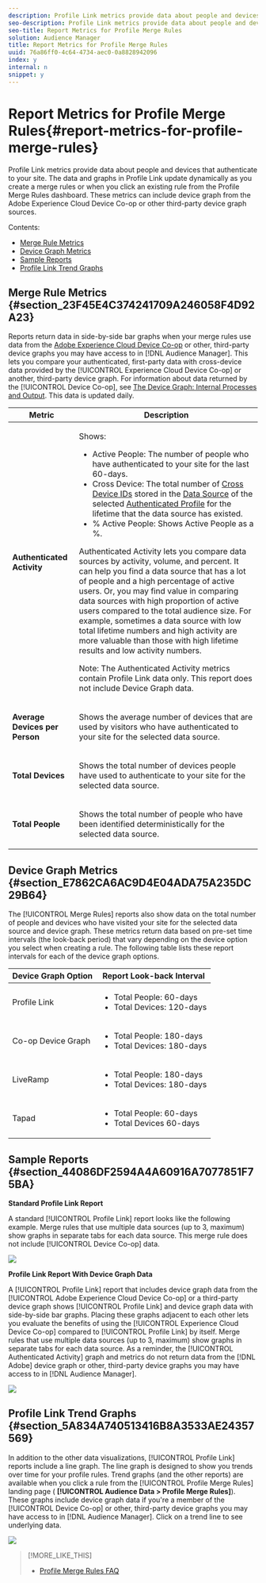 ```yaml
---
description: Profile Link metrics provide data about people and devices that authenticate to your site. The data and graphs in Profile Link update dynamically as you create a merge rules or when you click an existing rule from the Profile Merge Rules dashboard. These metrics can include device graph from the Adobe Experience Cloud Device Co-op or other third-party device graph sources.
seo-description: Profile Link metrics provide data about people and devices that authenticate to your site. The data and graphs in Profile Link update dynamically as you create a merge rules or when you click an existing rule from the Profile Merge Rules dashboard. These metrics can include device graph from the Adobe Experience Cloud Device Co-op or other third-party device graph sources.
seo-title: Report Metrics for Profile Merge Rules
solution: Audience Manager
title: Report Metrics for Profile Merge Rules
uuid: 76a86ff0-4c64-4734-aec0-0a8828942096
index: y
internal: n
snippet: y
---
```


# Report Metrics for Profile Merge Rules{#report-metrics-for-profile-merge-rules}

Profile Link metrics provide data about people and devices that authenticate to your site. The data and graphs in Profile Link update dynamically as you create a merge rules or when you click an existing rule from the Profile Merge Rules dashboard. These metrics can include device graph from the Adobe Experience Cloud Device Co-op or other third-party device graph sources.

Contents:

<ul class="simplelist"> 
 <li> <a href="../../c-features/profile-merge-rules/profile-link-metrics.md#section_23F45E4C374241709A246058F4D92A23"> Merge Rule Metrics</a> </li> 
 <li> <a href="../../c-features/profile-merge-rules/profile-link-metrics.md#section_E7862CA6AC9D4E04ADA75A235DC29B64"> Device Graph Metrics</a> </li> 
 <li> <a href="../../c-features/profile-merge-rules/profile-link-metrics.md#section_44086DF2594A4A60916A7077851F75BA"> Sample Reports</a> </li> 
 <li> <a href="../../c-features/profile-merge-rules/profile-link-metrics.md#section_5A834A740513416B8A3533AE24357569"> Profile Link Trend Graphs</a> </li> 
</ul>

## Merge Rule Metrics {#section_23F45E4C374241709A246058F4D92A23}

Reports return data in side-by-side bar graphs when your merge rules use data from the [Adobe Experience Cloud Device Co-op](https://marketing.adobe.com/resources/help/en_US/mcdc/) or other, third-party device graphs you may have access to in [!DNL Audience Manager]. This lets you compare your authenticated, first-party data with cross-device data provided by the [!UICONTROL Experience Cloud Device Co-op] or another, third-party device graph. For information about data returned by the [!UICONTROL Device Co-op], see [The Device Graph: Internal Processes and Output](https://marketing.adobe.com/resources/help/en_US/mcdc/mcdc-processes.html). This data is updated daily.

<table id="table_A7FB2F9804F84AC8A6DD05C0E6EE7555"> 
 <thead> 
  <tr> 
   <th colname="col1" class="entry"> Metric </th> 
   <th colname="col2" class="entry"> Description </th> 
  </tr> 
 </thead>
 <tbody> 
  <tr> 
   <td colname="col1"> <p> <b><span class="wintitle"> Authenticated Activity</span></b> </p> </td> 
   <td colname="col2"> <p>Shows: </p> 
    <ul id="ul_7F7373919A4A49028EF4BF7B28D9F8E9"> 
     <li id="li_FE2F93C496D64ED8928B3E522C9585EA"> <span class="wintitle"> Active People</span>: The number of people who have authenticated to your site for the last 60-days. </li> 
     <li id="li_60CFD26EE68B442683C0ED5FED1A79C8"> <span class="wintitle"> Cross Device</span>: The total number of <a href="../../c-features/profile-merge-rules/merge-rules-start.md#concept_3B7696B3EC77416492D3B99EBD79EA44"> Cross Device IDs</a> stored in the <a href="../../c-features/manage-datasources.md#concept_3B7696B3EC77416492D3B99EBD79EA44"> Data Source</a> of the selected <a href="../../c-features/profile-merge-rules/merge-rule-definitions.md#concept_44FFF67CD9654DB2B43ECA13C2FD1CE0"> Authenticated Profile</a> for the lifetime that the data source has existed. </li> 
     <li id="li_F2F07B6A326C4A18B79A0CF2C47D9677"> <span class="wintitle"> % Active People</span>: Shows <span class="wintitle"> Active People</span> as a %. </li> 
    </ul> <p> <span class="wintitle"> Authenticated Activity</span> lets you compare data sources by activity, volume, and percent. It can help you find a data source that has a lot of people and a high percentage of active users. Or, you may find value in comparing data sources with high proportion of active users compared to the total audience size. For example, sometimes a data source with low total lifetime numbers and high activity are more valuable than those with high lifetime results and low activity numbers. </p> <p> <p>Note: The <span class="wintitle"> Authenticated Activity</span> metrics contain <span class="wintitle"> Profile Link</span> data only. This report does not include <span class="wintitle"> Device Graph</span> data. </p> </p> </td> 
  </tr> 
  <tr> 
   <td colname="col1"> <p> <b><span class="wintitle"> Average Devices per Person</span></b> </p> </td> 
   <td colname="col2"> <p> Shows the average number of devices that are used by visitors who have authenticated to your site for the selected data source. </p> </td> 
  </tr> 
  <tr> 
   <td colname="col1"> <p> <b><span class="wintitle"> Total Devices</span></b> </p> </td> 
   <td colname="col2"> <p>Shows the total number of devices people have used to authenticate to your site for the selected data source. </p> </td> 
  </tr> 
  <tr> 
   <td colname="col1"> <p> <b><span class="wintitle"> Total People</span></b> </p> </td> 
   <td colname="col2"> <p>Shows the total number of people who have been identified deterministically for the selected data source. </p> </td> 
  </tr> 
 </tbody> 
</table>

## Device Graph Metrics {#section_E7862CA6AC9D4E04ADA75A235DC29B64}

The [!UICONTROL Merge Rules] reports also show data on the total number of people and devices who have visited your site for the selected data source and device graph. These metrics return data based on pre-set time intervals (the look-back period) that vary depending on the device option you select when creating a rule. The following table lists these report intervals for each of the device graph options.

<table id="table_038983EBC71F4A55BBCA99212AC5DEE6"> 
 <thead> 
  <tr> 
   <th colname="col1" class="entry"> Device Graph Option </th> 
   <th colname="col2" class="entry"> Report Look-back Interval </th> 
  </tr>
 </thead>
 <tbody> 
  <tr> 
   <td colname="col1"> <p><span class="wintitle"> Profile Link</span> </p> </td> 
   <td colname="col2"> <p> 
     <ul id="ul_B2FF2341573840549FFB96579F537082"> 
      <li id="li_B37323C2F2434F41B407500AC5C15447">Total People: 60-days </li> 
      <li id="li_08D911224A60418BBB3CFB4E70CE73D4">Total Devices: 120-days </li> 
     </ul> </p> </td> 
  </tr> 
  <tr> 
   <td colname="col1"> <p><span class="wintitle"> Co-op Device Graph</span> </p> </td> 
   <td colname="col2"> <p> 
     <ul id="ul_64AD1DD89DF64703B70B973A463BA020"> 
      <li id="li_D7D3A3871F434CBFA71BE8929EB41648">Total People: 180-days </li> 
      <li id="li_125D387986B2463EB310203CE5857EDA">Total Devices: 180-days </li> 
     </ul> </p> </td> 
  </tr> 
  <tr> 
   <td colname="col1"> <p><span class="wintitle"> LiveRamp</span> </p> </td> 
   <td colname="col2"> <p> 
     <ul id="ul_2772F3AD7E1440789B635794ECDE8DFB"> 
      <li id="li_1432363829D64615B1D349A3722D6268">Total People: 180-days </li> 
      <li id="li_D5C0E3CE92524B54BBD36C73A326292B">Total Devices: 180-days </li> 
     </ul> </p> </td> 
  </tr> 
  <tr> 
   <td colname="col1"> <p><span class="wintitle"> Tapad</span> </p> </td> 
   <td colname="col2"> <p> 
     <ul id="ul_274529DB58E6442E95C6AD89BECB1362"> 
      <li id="li_67102211A72A4E47AACFE5E369793C17">Total People: 60-days </li> 
      <li id="li_3E8F3DA6A7B5487895A626674DA363A5">Total Devices 60-days </li> 
     </ul> </p> </td> 
  </tr> 
 </tbody> 
</table>

## Sample Reports {#section_44086DF2594A4A60916A7077851F75BA}

**Standard Profile Link Report**

A standard [!UICONTROL Profile Link] report looks like the following example. Merge rules that use multiple data sources (up to 3, maximum) show graphs in separate tabs for each data source. This merge rule does not include [!UICONTROL Device Co-op] data.

![](assets/coop-metrics1.png)

**Profile Link Report With Device Graph Data**

A [!UICONTROL Profile Link] report that includes device graph data from the [!UICONTROL Adobe Experience Cloud Device Co-op] or a third-party device graph shows [!UICONTROL Profile Link] and device graph data with side-by-side bar graphs. Placing these graphs adjacent to each other lets you evaluate the benefits of using the [!UICONTROL Experience Cloud Device Co-op] compared to [!UICONTROL Profile Link] by itself. Merge rules that use multiple data sources (up to 3, maximum) show graphs in separate tabs for each data source. As a reminder, the [!UICONTROL Authenticated Activity] graph and metrics do not return data from the [!DNL Adobe] device graph or other, third-party device graphs you may have access to in [!DNL Audience Manager].

![](assets/coop-metrics2.png)

## Profile Link Trend Graphs {#section_5A834A740513416B8A3533AE24357569}

In addition to the other data visualizations, [!UICONTROL Profile Link] reports include a line graph. The line graph is designed to show you trends over time for your profile rules. Trend graphs (and the other reports) are available when you click a rule from the [!UICONTROL Profile Merge Rules] landing page ( **[!UICONTROL Audience Data > Profile Merge Rules]**). These graphs include device graph data if you're a member of the [!UICONTROL Device Co-op] or other, third-party device graphs you may have access to in [!DNL Audience Manager]. Click on a trend line to see underlying data.

![](assets/authenticated_trends.png)

>[!MORE_LIKE_THIS]
>
>* [Profile Merge Rules FAQ](../../faq/faq-profile-merge.md#concept_C8E29A974E194B62B0BAC1CCDD0DF4FF)
